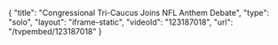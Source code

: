 {
    "title": "Congressional Tri-Caucus Joins NFL Anthem Debate",
    "type": "solo",
    "layout": "iframe-static",
    "videoId": "123187018",
    "url": "\/tvpembed\/123187018"
}